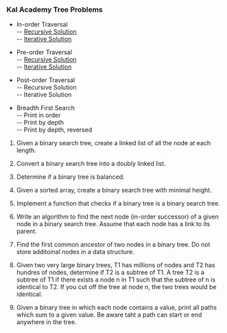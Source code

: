 ### Kal Academy Tree Problems

* In-order Traversal  
-- [Recursive Solution]()  
-- [Iterative Solution]()  
  
* Pre-order Traversal  
-- [Recursive Solution]()  
-- [Iterative Solution]()  
  
* Post-order Traversal  
-- Recursive Solution  
-- Iterative Solution  
  
* Breadth First Search  
-- Print in order  
-- Print by depth  
-- Print by depth, reversed  
  
1. Given a binary search tree, create a linked list of all the node at each length. 
  
2. Convert a binary search tree into a doubly linked list.
  
3. Determine if a binary tree is balanced.
  
4. Given a sorted array, create a binary search tree with minimal height.
  
5. Implement a function that checks if a binary tree is a binary search tree.
  
6. Write an algorithm to find the next node (in-order successor) of a given node in a binary search tree. Assume that each node has a link to its parent. 
  
7. Find the first common ancestor of two nodes in a binary tree. Do not store additoinal nodes in a data structure.
  
8. Given two very large binary trees, T1 has millions of nodes and T2 has hundres of nodes, determine if T2 is a subtree of T1. 
A tree T2 is a subtree of T1 if there exists a node n in T1 such that the subtree of n is identical to T2. If you cut off the tree at node n, the two trees would be identical.
  
9. Given a binary tree in which each node contains a value, print all paths which sum to a given value. Be aware taht a path can start or end anywhere in the tree.
  
